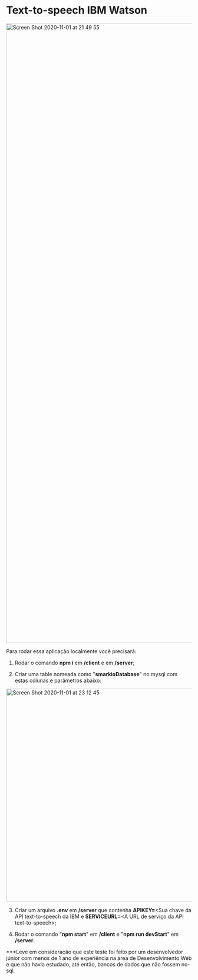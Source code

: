 # Text-to-speech IBM Watson

<img width="1680" alt="Screen Shot 2020-11-01 at 21 49 55" src="https://user-images.githubusercontent.com/54810767/97823358-7eec8000-1c97-11eb-834d-e5a33a199f02.png">

Para rodar essa aplicação localmente você precisará:

1. Rodar o comando **npm i** em **/client** e em **/server**;

2. Criar uma table nomeada como "**smarkioDatabase**" no mysql com estas colunas e parâmetros abaixo: 

<img width="578" alt="Screen Shot 2020-11-01 at 23 12 45" src="https://user-images.githubusercontent.com/54810767/97823454-cd9a1a00-1c97-11eb-9ddf-f0584af49d06.png">


3. Criar um arquivo **.env** em **/server** que contenha **APIKEY=**<Sua chave da API text-to-speech da IBM e **SERVICEURL=**<A URL de serviço da API text-to-speech>;

4. Rodar o comando "**npm start**" em **/client** e "**npm run devStart**" em **/server**.



***Leve em consideração que este teste foi feito por um desenvolvedor júnior com menos de 1 ano de experiência na área de Desenvolvimento Web e que não havia estudado, até então, bancos de dados que não fossem no-sql.
